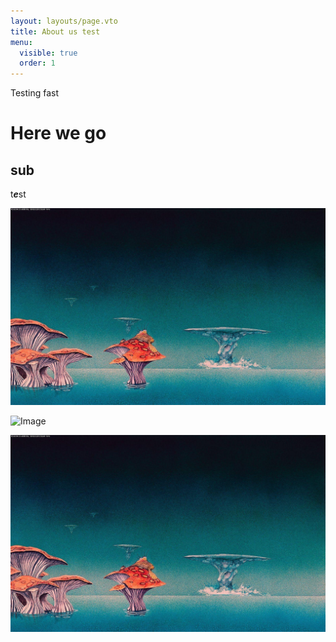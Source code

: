 ```yaml
---
layout: layouts/page.vto
title: About us test
menu:
  visible: true
  order: 1
---
```

Testing fast

# Here we go

## sub

t***e***st

![Image](/uploads/img_0010.jpeg)

![Image](/uploads/my-dino.png)

![Image](/uploads/img_0010.jpeg)
